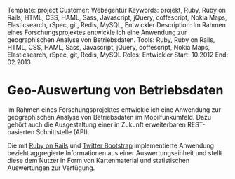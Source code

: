 Template: project
Customer: Webagentur
Keywords: projekt, Ruby, Ruby on Rails, HTML, CSS, HAML, Sass, Javascript, jQuery, coffescript, Nokia Maps, Elasticsearch, rSpec, git, Redis, MySQL, Entwickler
Description: Im Rahmen eines Forschungsprojektes entwickle ich eine Anwendung zur geographischen Analyse von Betriebsdaten.
Tools: Ruby, Ruby on Rails, HTML, CSS, HAML, Sass, Javascript, jQuery, coffescript, Nokia Maps, Elasticsearch, rSpec, git, Redis, MySQL
Roles: Entwickler
Start: 10.2012
End: 02.2013

# Geo-Auswertung von Betriebsdaten

Im Rahmen eines Forschungsprojektes entwickle ich eine Anwendung zur geographischen Analyse von Betriebsdaten im Mobilfunkumfeld. Dazu gehört auch die Ausgestaltung einer in Zukunft erweiterbaren REST-basierten Schnittstelle (API).

Die mit [Ruby on Rails](http://rubyonrails.org) und [Twitter Bootstrap](http://twitter.github.io/bootstrap/) implementierte Anwendung bezieht aggregierte Informationen aus einer Auswertungseinheit und stellt diese dem Nutzer in Form von Kartenmaterial und statistischen Auswertungen zur Verfügung.
